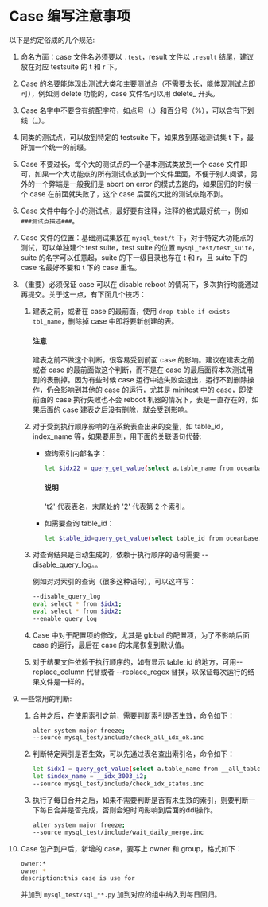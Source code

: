 # Case 编写注意事项

以下是约定俗成的几个规范:

1. 命名方面：case 文件名必须要以 `.test`，result 文件以 `.result` 结尾，建议放在对应 testsuite 的 t 和 r 下。

2. Case 的名要能体现出测试大类和主要测试点（不需要太长，能体现测试点即可），例如测 delete 功能的，case 文件名可以用 delete_ 开头。

3. Case 名字中不要含有统配字符，如点号（.）和百分号（%），可以含有下划线（_）。

4. 同类的测试点，可以放到特定的 testsuite 下，如果放到基础测试集 t 下，最好加一个统一的前缀。

5. Case 不要过长，每个大的测试点的一个基本测试类放到一个 case 文件即可，如果一个大功能点的所有测试点放到一个文件里面，不便于别人阅读，另外的一个弊端是一般我们是 abort on error 的模式去跑的，如果回归的时候一个 case 在前面就失败了，这个 case 后面的大批的测试点跑不到。

6. Case 文件中每个小的测试点，最好要有注释，注释的格式最好统一，例如 `###测试点描述###`。

7. Case 文件的位置：基础测试集放在 `mysql_test/t` 下，对于特定大功能点的测试，可以单独建个 test suite，test suite 的位置 `mysql_test/test_suite`，suite 的名字可以任意起，suite 的下一级目录也存在 t 和 r，且 suite 下的 case 名最好不要和 t 下的 case 重名。

8. （重要）必须保证 case 可以在 disable reboot 的情况下，多次执行均能通过再提交。关于这一点，有下面几个技巧：

    1. 建表之前，或者在 case 的最前面，使用 `drop table if exists tbl_name`，删除掉 case 中即将要新创建的表。

        <main id="notice" type='notice'>
          <h4>注意</h4>
          <p>建表之前不做这个判断，很容易受到前面 case 的影响。建议在建表之前或者 case 的最前面做这个判断，而不是在 case 的最后面将本次测试用到的表删掉。因为有些时候 case 运行中途失败会退出，运行不到删除操作，仍会影响到其他的 case 的运行，尤其是 minitest 中的 case，即使前面的 case 执行失败也不会 reboot 机器的情况下，表是一直存在的，如果后面的 case 建表之后没有删除，就会受到影响。</p>
        </main>

    2. 对于受到执行顺序影响的在系统表查出来的变量，如 table_id，index_name 等，如果要用到，用下面的关联语句代替:

        * 查询索引内部名字：

            ```bash
            let $idx22 = query_get_value(select a.table_name from oceanbase.__all_table as a inner join (select * from oceanbase.__all_table where table_name='t2') b on a.data_table_id=b.table_id order by a.table_name, table_name, 2);
            ```

            <main id="notice" type='explain'>
              <h4>说明</h4>
              <p>'t2' 代表表名，末尾处的 '2' 代表第 2 个索引。</p>
            </main>

        * 如需要查询 table_id：

            ```bash
            let $table_id=query_get_value(select table_id from oceanbase.__all_table where table_name='gv$election_info',table_id,1);
            ```

    3. 对查询结果是自动生成的，依赖于执行顺序的语句需要 --disable_query_log。。

       例如对对索引的查询（很多这种语句），可以这样写：

        ```bash
        --disable_query_log
        eval select * from $idx1;
        eval select * from $idx2;
        --enable_query_log
        ```

    4. Case 中对于配置项的修改，尤其是 global 的配置项，为了不影响后面 case 的运行，最后在 case 的末尾恢复到默认值。

    5. 对于结果文件依赖于执行顺序的，如有显示 table_id 的地方，可用--replace_column 代替或者 --replace_regex 替换，以保证每次运行的结果文件是一样的。

9. 一些常用的判断:

    1. 合并之后，在使用索引之前，需要判断索引是否生效，命令如下：

        ```bash
        alter system major freeze;
        --source mysql_test/include/check_all_idx_ok.inc
        ```

    2. 判断特定索引是否生效，可以先通过表名查出索引名，命令如下：

        ```bash
        let $idx1 = query_get_value(select a.table_name from __all_table as a inner join (select * from __all_table where table_name='t1') b on a.data_table_id=b.table_id, table_name, 1);
        let $index_name = __idx_3003_i2;
        --source mysql_test/include/check_idx_status.inc
        ```

    3. 执行了每日合并之后，如果不需要判断是否有未生效的索引，则要判断一下每日合并是否完成，否则会短时间影响到后面的ddl操作。

        ```bash
        alter system major freeze;
        --source mysql_test/include/wait_daily_merge.inc
        ```

10. Case 包产到户后，新增的 case，要写上 owner 和 group，格式如下：

     ```bash
     owner:*
     owner *
     description:this case is use for
     ```

    并加到 `mysql_test/sql_**.py` 加到对应的组中纳入到每日回归。
